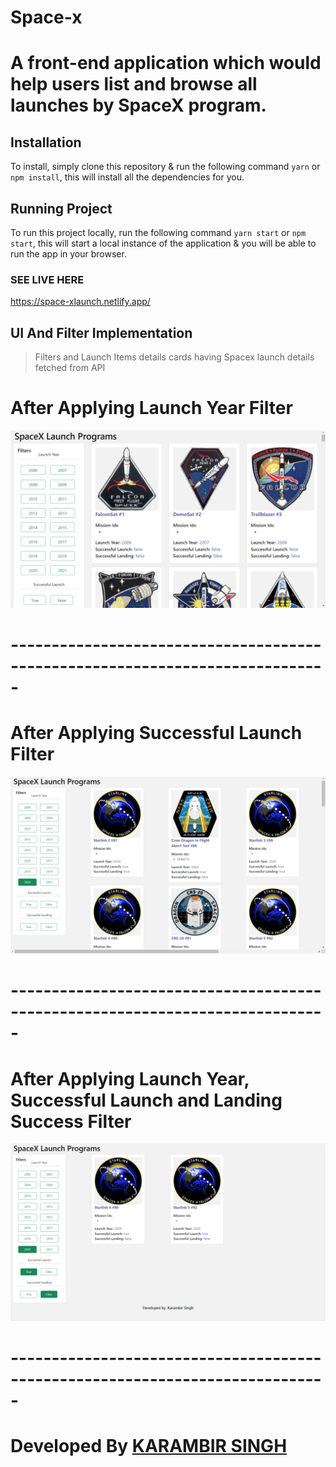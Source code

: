 # Space-x


# A front-end application which would help users list and browse all launches by SpaceX program.

## Installation
To install, simply clone this repository & run the following command  `yarn` or `npm install`, this will install all the dependencies for you.

## Running Project
To run this project locally, run the following command  `yarn start` or `npm start`, this will start a local instance of the application & you will be able to run the app in your browser.

### SEE LIVE HERE
https://space-xlaunch.netlify.app/


## UI And Filter Implementation

>Filters and Launch Items details cards having Spacex launch details fetched from API



#  After Applying Launch Year Filter
![Preview](preview1.png)

# -----------------------------------------------------------------------------
#  After Applying Successful Launch Filter
![Preview](preview2.png)

# -----------------------------------------------------------------------------
# After Applying Launch Year, Successful Launch and Landing Success Filter

![Preview](preview3.png)
# -----------------------------------------------------------------------------
# Developed By [KARAMBIR SINGH](https://github.com/rathore-kv)

